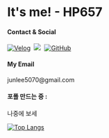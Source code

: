 # It's me! - HP657



#### Contact & Social
  <p>
  <a href="https://velog.io/@hp657" target="_blank"><img src="https://img.shields.io/badge/Velog-link-36B6FD?style=for-the-badge&logo=velog&logoColor=white&link=https://velog.io/@hp657" alt="Velog" /></a>&nbsp;
  <a href="https://www.instagram.com/lz_h.57/" target="_blank"><img src="https://img.shields.io/badge/Instagram-link-E4405F?style=for-the-badge&logo=Instagram&logoColor=white&link=https://www.instagram.com/lz_h.57/"/></a>&nbsp
  <a href="https://github.com/HP657" target="_blank"><img src="https://img.shields.io/badge/GitHub-HP657-181717?style=for-the-badge&logo=github&logoColor=white&link=https://github.com/HP657" alt="GitHub" /></a>&nbsp
  </p>
<!--
  #### Want Used language
  <p>
    <img alt="Python" src="https://img.shields.io/badge/Python-%2314354C.svg?style=for-the-badge&logo=python&logoColor=white">
    <img alt="C++" src="https://img.shields.io/badge/C++-%2300599C.svg?style=for-the-badge&logo=c%2B%2B&logoColor=white">
    <img alt="JavaScript" src="https://img.shields.io/badge/JavaScript-%23F7DF1E.svg?style=for-the-badge&logo=javascript&logoColor=black">
    <img alt="Java" src="https://img.shields.io/badge/Java-ED8B00?style=for-the-badge&logo=openjdk&logoColor=white">
    <img alt="EXPRESS" src="https://img.shields.io/badge/Express.js-404D59?style=for-the-badge">
    <img alt="Node JS" src="https://img.shields.io/badge/Node.js-43853D?style=for-the-badge&logo=node.js&logoColor=white">
    <img alt="" src="">
    <img alt="" src="">
  </p>
-->
  
#### My Email
  <p>
    junlee5070@gmail.com
  </p>

#### 포폴 만드는 중 : <!-- https://www.notion.so/junlee0507/5f49c6200d434d32a38ea25674d3ca81?pvs=4 -->

나중에 보세

<!--![HP657's github stats](https://github-readme-stats.vercel.app/api?username=HP657&show_icons=true)-->

[![Top Langs](https://github-readme-stats.vercel.app/api/top-langs/?username=HP657&layout=compact)](https://github.com/anuraghazra/github-readme-stats)

